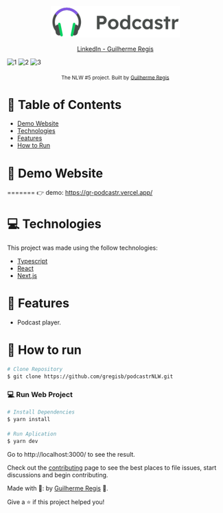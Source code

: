 <p align="center">
   <img src="./public/logo.svg" alt="Podcastr" width="300"/>
</p>

<p align="center">	
   <a href="www.linkedin.com/in/guilherme-regis">LinkedIn - Guilherme Regis
      
   </a>

  



</p>

![1](https://user-images.githubusercontent.com/82188855/117225810-998be700-ade9-11eb-9125-7c48cdc9213c.png)
![2](https://user-images.githubusercontent.com/82188855/117225821-a0b2f500-ade9-11eb-9d1a-6c08331c9cc9.png)
![3](https://user-images.githubusercontent.com/82188855/117225830-a7416c80-ade9-11eb-9148-9e71545e3d5e.png)




<div align="center">
  <sub>The NLW #5 project. Built by
    <a href="https://github.com/gregisb">Guilherme Regis</a>
  </sub>
</div>

# :pushpin: Table of Contents

* [Demo Website](#eyes-demo-website)     
* [Technologies](#computer-technologies)
* [Features](#rocket-features)
* [How to Run](#construction_worker-how-to-run)


# :eyes: Demo Website

=======
👉  demo: https://gr-podcastr.vercel.app/

# :computer: Technologies
This project was made using the follow technologies:

* [Typescript](https://www.typescriptlang.org/)      
* [React](https://reactjs.org/)      
* [Next.js](https://nextjs.org/)      
     

# :rocket: Features

* Podcast player.

# :construction_worker: How to run
```bash
# Clone Repository
$ git clone https://github.com/gregisb/podcastrNLW.git
```

### 💻 Run Web Project

```bash
# Install Dependencies
$ yarn install

# Run Aplication
$ yarn dev
```
Go to http://localhost:3000/ to see the result.



Check out the [contributing](./CONTRIBUTING.md) page to see the best places to file issues, start discussions and begin contributing.


Made with 💓: by [Guilherme Regis](https://github.com/gregisb) 🚀.



Give a ⭐️ if this project helped you!

